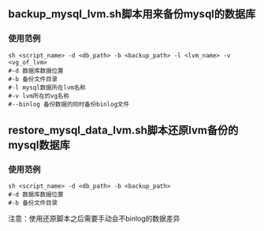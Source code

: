 ## backup_mysql_lvm.sh脚本用来备份mysql的数据库
### 使用范例
```
sh <script_name> -d <db_path> -b <backup_path> -l <lvm_name> -v <vg_of_lvm>
#-d 数据库数据位置
#-b 备份文件目录
#-l mysql数据所在lvm名称
#-v lvm所在的vg名称
#--binlog 备份数据的同时备份binlog文件
```

## restore_mysql_data_lvm.sh脚本还原lvm备份的mysql数据库
### 使用范例
```
sh <script_name> -d <db_path> -b <backup_path>
#-d 数据库数据位置
#-b 备份文件目录
```
注意：使用还原脚本之后需要手动会不binlog的数据差异
